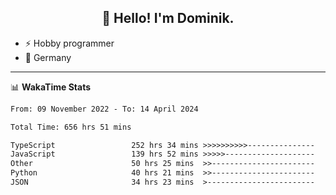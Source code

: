 <h2 align="center">👋 Hello! I'm Dominik.</h2>

- ⚡ Hobby programmer
- 📍 Germany

---
📊 **WakaTime Stats**
<!--START_SECTION:waka-->

```txt
From: 09 November 2022 - To: 14 April 2024

Total Time: 656 hrs 51 mins

TypeScript                 252 hrs 34 mins >>>>>>>>>>---------------   38.45 %
JavaScript                 139 hrs 52 mins >>>>>--------------------   21.29 %
Other                      50 hrs 25 mins  >>-----------------------   07.68 %
Python                     40 hrs 21 mins  >>-----------------------   06.14 %
JSON                       34 hrs 23 mins  >------------------------   05.23 %
```

<!--END_SECTION:waka-->
